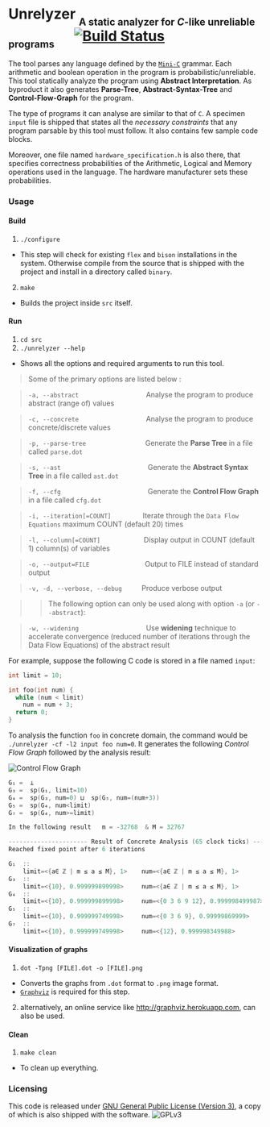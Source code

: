 # Unrelyzer <sub><sub>A static analyzer for *C*-like unreliable programs</sub></sub>  &nbsp;&nbsp;&nbsp;&nbsp;  [![Build Status](https://travis-ci.org/dibyendu/unrelyzer.svg?branch=master)](https://travis-ci.org/dibyendu/unrelyzer)
The tool parses any language defined by the [`Mini-C`](http://jamesvanboxtel.com/projects/minic-compiler/minic.pdf#page=2 "Mini-C grammar rules") grammar. Each arithmetic and boolean operation in the program is probabilistic/unreliable. This tool statically analyze the program using **Abstract Interpretation**. As byproduct it also generates **Parse-Tree**, **Abstract-Syntax-Tree** and **Control-Flow-Graph** for the program.

The type of programs it can analyse are similar to that of `C`. A specimen `input` file is shipped that states all the *necessary constraints* that any program parsable by this tool must follow. It also contains few sample code blocks.

Moreover, one file named `hardware_specification.h` is also there, that specifies correctness probabilities of the Arithmetic, Logical and Memory operations used in the language. The hardware manufacturer sets these probabilities.

### Usage
#### Build
1. `./configure`
  * This step will check for existing `flex` and `bison` installations in the system. Otherwise compile from the source that is shipped with the project and install in a directory called `binary`.
2. `make`
  * Builds the project inside `src` itself.

#### Run
1.  `cd src`
2. `./unrelyzer --help`
  * Shows all the options and required arguments to run this tool.

> Some of the primary options are listed below :

> `-a, --abstract` &nbsp;&nbsp;&nbsp;&nbsp;&nbsp;&nbsp;&nbsp;&nbsp;&nbsp;&nbsp;&nbsp;&nbsp;&nbsp;&nbsp;&nbsp;&nbsp;&nbsp;&nbsp;&nbsp;&nbsp;&nbsp;&nbsp;&nbsp;&nbsp;&nbsp;&nbsp;&nbsp;&nbsp;&nbsp;&nbsp;&nbsp;&nbsp; Analyse the program to produce abstract (range of) values

> `-c, --concrete` &nbsp;&nbsp;&nbsp;&nbsp;&nbsp;&nbsp;&nbsp;&nbsp;&nbsp;&nbsp;&nbsp;&nbsp;&nbsp;&nbsp;&nbsp;&nbsp;&nbsp;&nbsp;&nbsp;&nbsp;&nbsp;&nbsp;&nbsp;&nbsp;&nbsp;&nbsp;&nbsp;&nbsp;&nbsp;&nbsp;&nbsp;&nbsp; Analyse the program to produce concrete/discrete values

> `-p, --parse-tree` &nbsp;&nbsp;&nbsp;&nbsp;&nbsp;&nbsp;&nbsp;&nbsp;&nbsp;&nbsp;&nbsp;&nbsp;&nbsp;&nbsp;&nbsp;&nbsp;&nbsp;&nbsp;&nbsp;&nbsp;&nbsp;&nbsp;&nbsp;&nbsp;&nbsp;&nbsp;&nbsp;&nbsp; Generate the **Parse Tree** in a file called `parse.dot`

> `-s, --ast` &nbsp;&nbsp;&nbsp;&nbsp;&nbsp;&nbsp;&nbsp;&nbsp;&nbsp;&nbsp;&nbsp;&nbsp;&nbsp;&nbsp;&nbsp;&nbsp;&nbsp;&nbsp;&nbsp;&nbsp;&nbsp;&nbsp;&nbsp;&nbsp;&nbsp;&nbsp;&nbsp;&nbsp;&nbsp;&nbsp;&nbsp;&nbsp;&nbsp;&nbsp;&nbsp;&nbsp;&nbsp;&nbsp;&nbsp;&nbsp;&nbsp;&nbsp; Generate the **Abstract Syntax Tree** in a file called `ast.dot`

> `-f, --cfg` &nbsp;&nbsp;&nbsp;&nbsp;&nbsp;&nbsp;&nbsp;&nbsp;&nbsp;&nbsp;&nbsp;&nbsp;&nbsp;&nbsp;&nbsp;&nbsp;&nbsp;&nbsp;&nbsp;&nbsp;&nbsp;&nbsp;&nbsp;&nbsp;&nbsp;&nbsp;&nbsp;&nbsp;&nbsp;&nbsp;&nbsp;&nbsp;&nbsp;&nbsp;&nbsp;&nbsp;&nbsp;&nbsp;&nbsp;&nbsp;&nbsp;&nbsp; Generate the **Control Flow Graph** in a file called `cfg.dot`

> `-i, --iteration[=COUNT]` &nbsp;&nbsp;&nbsp;&nbsp;&nbsp;&nbsp;&nbsp;&nbsp;&nbsp;&nbsp;&nbsp;&nbsp;&nbsp;&nbsp; Iterate through the `Data Flow Equations` maximum COUNT (default 20) times

> `-l, --column[=COUNT]` &nbsp;&nbsp;&nbsp;&nbsp;&nbsp;&nbsp;&nbsp;&nbsp;&nbsp;&nbsp;&nbsp;&nbsp;&nbsp;&nbsp;&nbsp;&nbsp;&nbsp;&nbsp;&nbsp;&nbsp; Display output in COUNT (default 1) column(s) of variables

> `-o, --output=FILE` &nbsp;&nbsp;&nbsp;&nbsp;&nbsp;&nbsp;&nbsp;&nbsp;&nbsp;&nbsp;&nbsp;&nbsp;&nbsp;&nbsp;&nbsp;&nbsp;&nbsp;&nbsp;&nbsp;&nbsp;&nbsp;&nbsp;&nbsp;&nbsp;&nbsp;&nbsp; Output to FILE instead of standard output

> `-v, -d, --verbose, --debug` &nbsp;&nbsp;&nbsp;&nbsp;&nbsp;&nbsp;&nbsp;&nbsp; Produce verbose output

> > The following option can only be used along with option `-a` (or `--abstract`):

> `-w, --widening` &nbsp;&nbsp;&nbsp;&nbsp;&nbsp;&nbsp;&nbsp;&nbsp;&nbsp;&nbsp;&nbsp;&nbsp;&nbsp;&nbsp;&nbsp;&nbsp;&nbsp;&nbsp;&nbsp;&nbsp;&nbsp;&nbsp;&nbsp;&nbsp;&nbsp;&nbsp;&nbsp;&nbsp;&nbsp;&nbsp;&nbsp;&nbsp; Use **widening** technique to accelerate convergence (reduced number of iterations through the Data Flow Equations) of the abstract result

For example, suppose the following C code is stored in a file named `input`:
```c
int limit = 10;

int foo(int num) {
  while (num < limit)
    num = num + 3;
  return 0;
}
```
To analysis the function `foo` in concrete domain, the command would be `./unrelyzer -cf -l2 input foo num=0`. It generates the following *Control Flow Graph* followed by the analysis result:

![Control Flow Graph](http://i.imgur.com/X4E8hzD.png)

```c
G₁ =  ⊥
G₃ =  sp(G₁, limit=10)
G₄ =  sp(G₃, num=0) ⊔  sp(G₅, num=(num+3))
G₅ =  sp(G₄, num<limit)
G₇ =  sp(G₄, num>=limit)

In the following result   m = -32768  & M = 32767

---------------------- Result of Concrete Analysis (65 clock ticks) ----------------------
Reached fixed point after 6 iterations

G₁  ::
    limit=<{a∈ ℤ | m ≤ a ≤ M}, 1>    num=<{a∈ ℤ | m ≤ a ≤ M}, 1>
G₃  ::
    limit=<{10}, 0.999999899998>     num=<{a∈ ℤ | m ≤ a ≤ M}, 1>
G₄  ::
    limit=<{10}, 0.999999899998>     num=<{0 3 6 9 12}, 0.999998499987>
G₅  ::
    limit=<{10}, 0.999999749998>     num=<{0 3 6 9}, 0.99999869999>
G₇  ::
    limit=<{10}, 0.999999749998>     num=<{12}, 0.999998349988>
```

#### Visualization of graphs
1. `dot -Tpng [FILE].dot -o [FILE].png`
  * Converts the graphs from `.dot` format to `.png` image format.
  * [`Graphviz`](http://www.graphviz.org "Graph Visualization Software") is required for this step.
2. alternatively, an online service like http://graphviz.herokuapp.com, can also be used.

#### Clean
1. `make clean`
  * To clean up everything.
 
### Licensing
This code is released under  [GNU General Public License (Version 3)](http://www.gnu.org/licenses/gpl-3.0.en.html "GPLv3"), a copy of which is also shipped with the software. ![GPLv3][gpl3]

[gpl3]: http://www.gnu.org/graphics/gplv3-127x51.png  "GPLv3 Logo"
